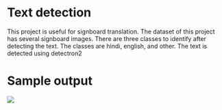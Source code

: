 
# Text detection

This project is useful for signboard translation. The dataset of this project has several signboard images. There are three classes to identify after detecting the text. The classes are hindi, english, and other. The text is detected using detectron2

# Sample output
![]([https://github.com/Your_Repository_Name/Your_GIF_Name.gif](https://github.com/ReshmaRaj13/Text_detection_using_detectron/blob/main/output1.gif)https://github.com/ReshmaRaj13/Text_detection_using_detectron/blob/main/output1.gif)
